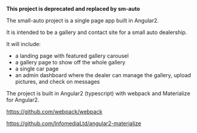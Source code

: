 **This project is deprecated and replaced by sm-auto**


The small-auto project is a single page app built in Angular2.

It is intended to be a gallery and contact site for a small auto dealership.

It will include:

- a landing page with featured gallery carousel
- a gallery page to show off the whole gallery
- a single car page
- an admin dashboard where the dealer can manage the gallery, upload pictures, and check on messages

The project is built in Angular2 (typescript) with webpack and Materialize for Angular2.

https://github.com/webpack/webpack

https://github.com/InfomediaLtd/angular2-materialize

